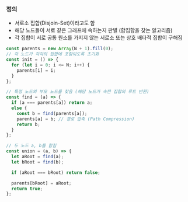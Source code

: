 ### 정의

- 서로소 집합(Disjoin-Set)이라고도 함
- 해당 노드들이 서로 같은 그래프에 속하는지 판별 (합집합을 찾는 알고리즘)
- 각 집합이 서로 공통 원소를 가지지 않는 서로소 또는 상호 배타적 집합이 구해짐

```javascript
const parents = new Array(N + 1).fill(0);
// 각 노드가 각각의 집합에 포함되도록 초기화
const init = () => {
  for (let i = 0; i <= N; i++) {
    parents[i] = i;
  }
};

// 특정 노드의 부모 노드를 찾음 (해당 노드가 속한 집합의 루트 반환)
const find = (a) => {
  if (a === parents[a]) return a;
  else {
    const b = find(parents[a]);
    parents[a] = b; // 경로 압축 (Path Compression)
    return b;
  }
};

// 두 노드 a, b를 합침
const union = (a, b) => {
  let aRoot = find(a);
  let bRoot = find(b);

  if (aRoot === bRoot) return false;

  parents[bRoot] = aRoot;
  return true;
};
```
